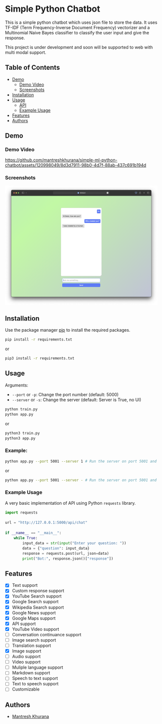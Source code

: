 # Simple Python Chatbot

This is a simple python chatbot which uses json file to store the data. It uses TF-IDF (Term Frequency-Inverse Document Frequency) vectorizer and a Multinomial Naive Bayes classifier to classify the user input and give the response.

This project is under development and soon will be supported to web with multi modal support.

## Table of Contents

* [Demo](#demo)
    * [Demo Video](#demo-video)
    * [Screenshots](#screenshots)
* [Installation](#installation)
* [Usage](#usage)
    * [API](./example.md)
    * [Example Usage](#example-usage)
* [Features](#features)
* [Authors](#authors)

## Demo

### Demo Video

https://github.com/mantreshkhurana/simple-ml-python-chatbot/assets/120998049/8d3d7911-98b0-4d7f-88ab-437c691b194d

### Screenshots

![Screenshot 1](./assets/screenshots/screenshot-1.png)

## Installation

Use the package manager [pip](https://pip.pypa.io/en/stable/) to install the required packages.

```bash
pip install -r requirements.txt
```

or

```bash
pip3 install -r requirements.txt
```

## Usage

Arguments:

- `--port` or `-p`: Change the port number (default: 5000)
- `--server` or `-s`: Change the server (default: Server is True, no UI)

```bash
python train.py
python app.py
```

or

```bash
python3 train.py
python3 app.py
```

### Example:

```bash
python app.py --port 5001 --server 1 # Run the server on port 5001 and hide the UI 
```

or

```bash
python app.py --port 5001 --server - # Run the server on port 5001 and show the UI
```

### Example Usage

A very basic implementation of API using Python `requests` library.

```python
import requests

url = "http://127.0.0.1:5000/api/chat"

if __name__ == "__main__":
    while True:
        input_data = str(input("Enter your question: "))
        data = {"question": input_data}
        response = requests.post(url, json=data)
        print("Bot:", response.json()["response"])
```

## Features

- [x] Text support
- [x] Custom response support
- [x] YouTube Search support
- [x] Google Search support
- [x] Wikipedia Search support
- [x] Google News support
- [x] Google Maps support
- [x] API support
- [x] YouTube Video support
- [ ] Conversation continuance support
- [ ] Image search support
- [ ] Translation support
- [x] Image support
- [ ] Audio support
- [ ] Video support
- [ ] Muliple language support
- [ ] Markdown support
- [ ] Speech to text support
- [ ] Text to speech support
- [ ] Customizable

## Authors

* [Mantresh Khurana](https://github.com/mantreshkhurana)
